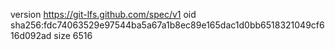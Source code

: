 version https://git-lfs.github.com/spec/v1
oid sha256:fdc74063529e97544ba5a67a1b8ec89e165dac1d0bb6518321049cf616d092ad
size 6516
